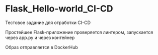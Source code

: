 # Flask_Hello-world_CI-CD

Тестовое задание для отработки CI-CD

Простейшее Flask-приложение проверяется линтером, запускается через app.py и через контейнер

Образ отправляется в DockerHub
